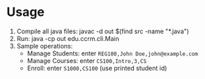 # Usage
1. Compile all java files:
   javac -d out $(find src -name "*.java")
2. Run:
   java -cp out edu.ccrm.cli.Main
3. Sample operations:
   - Manage Students: enter `REG100,John Doe,john@example.com`
   - Manage Courses: enter `CS100,Intro,3,CS`
   - Enroll: enter `S1000,CS100` (use printed student id)
